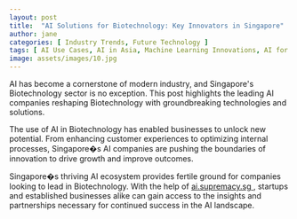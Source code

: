 ```yaml
---
layout: post
title:  "AI Solutions for Biotechnology: Key Innovators in Singapore"
author: jane
categories: [ Industry Trends, Future Technology ]
tags: [ AI Use Cases, AI in Asia, Machine Learning Innovations, AI for Business, AI Trends ]
image: assets/images/10.jpg
---
```


AI has become a cornerstone of modern industry, and Singapore's Biotechnology sector is no exception. This post highlights the leading AI companies reshaping Biotechnology with groundbreaking technologies and solutions.

The use of AI in Biotechnology has enabled businesses to unlock new potential. From enhancing customer experiences to optimizing internal processes, Singapore�s AI companies are pushing the boundaries of innovation to drive growth and improve outcomes.

Singapore�s thriving AI ecosystem provides fertile ground for companies looking to lead in Biotechnology. With the help of <a href="https://ai.supremacy.sg" target="_blank"> ai.supremacy.sg </a>, startups and established businesses alike can gain access to the insights and partnerships necessary for continued success in the AI landscape.
